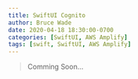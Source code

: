 ```yaml
---
title: SwiftUI Cognito
author: Bruce Wade
date: 2020-04-18 18:30:00-0700
categories: [SwiftUI, AWS Amplify]
tags: [swift, SwiftUI, AWS Amplify]
---
```

> Comming Soon...
